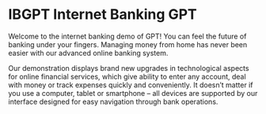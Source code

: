 # IBGPT Internet Banking GPT

Welcome to the internet banking demo of GPT! You can feel the future of banking under your fingers. Managing money from home has never been easier with our advanced online banking system.

Our demonstration displays brand new upgrades in technological aspects for online financial services, which give ability to enter any account, deal with money or track expenses quickly and conveniently. It doesn’t matter if you use a computer, tablet or smartphone – all devices are supported by our interface designed for easy navigation through bank operations.
